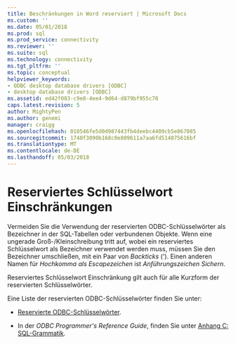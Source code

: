 ```yaml
---
title: Beschränkungen in Word reserviert | Microsoft Docs
ms.custom: ''
ms.date: 05/01/2018
ms.prod: sql
ms.prod_service: connectivity
ms.reviewer: ''
ms.suite: sql
ms.technology: connectivity
ms.tgt_pltfrm: ''
ms.topic: conceptual
helpviewer_keywords:
- ODBC desktop database drivers [ODBC]
- desktop database drivers [ODBC]
ms.assetid: ed42f083-c9e8-4ee4-9d64-d879bf955c78
caps.latest.revision: 5
author: MightyPen
ms.author: genemi
manager: craigg
ms.openlocfilehash: 010546fe5d0d987443fb4deebc4409cb5e867085
ms.sourcegitcommit: 1740f3090b168c0e809611a7aa6fd514075616bf
ms.translationtype: MT
ms.contentlocale: de-DE
ms.lasthandoff: 05/03/2018
---
```

# <a name="reserved-keyword-limitations"></a>Reserviertes Schlüsselwort Einschränkungen

Vermeiden Sie die Verwendung der reservierten ODBC-Schlüsselwörter als Bezeichner in der SQL-Tabellen oder verbundenen Objekte. Wenn eine ungerade Groß-/Kleinschreibung tritt auf, wobei ein reserviertes Schlüsselwort als Bezeichner verwendet werden muss, müssen Sie den Bezeichner umschließen, mit ein Paar von *Backticks* ('). Einen anderen Namen für *Hochkomma als Escapezeichen* ist *Anführungszeichen Sichern*.

Reserviertes Schlüsselwort Einschränkung gilt auch für alle Kurzform der reservierten Schlüsselwörter.

Eine Liste der reservierten ODBC-Schlüsselwörter finden Sie unter:

- [Reservierte ODBC-Schlüsselwörter](https://docs.microsoft.com/sql/odbc/reference/appendixes/reserved-keywords).

- In der *ODBC Programmer's Reference Guide*, finden Sie unter [Anhang C: SQL-Grammatik](https://docs.microsoft.com/sql/odbc/reference/appendixes/appendix-c-sql-grammar).

